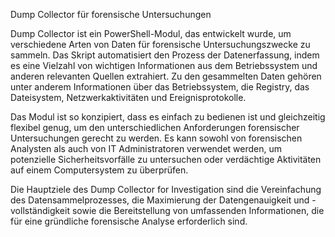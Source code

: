 Dump Collector für forensische Untersuchungen

Dump Collector ist ein PowerShell-Modul, das entwickelt wurde, um verschiedene 
Arten von Daten für forensische Untersuchungszwecke zu sammeln. Das Skript 
automatisiert den Prozess der Datenerfassung, indem es eine Vielzahl von wichtigen 
Informationen aus dem Betriebssystem und anderen relevanten Quellen extrahiert. 
Zu den gesammelten Daten gehören unter anderem Informationen über das 
Betriebssystem, die Registry, das Dateisystem, Netzwerkaktivitäten und 
Ereignisprotokolle. 

Das Modul ist so konzipiert, dass es einfach zu bedienen ist und gleichzeitig flexibel 
genug, um den unterschiedlichen Anforderungen forensischer Untersuchungen 
gerecht zu werden. Es kann sowohl von forensischen Analysten als auch 
von IT Administratoren verwendet werden, um potenzielle Sicherheitsvorfälle zu untersuchen 
oder verdächtige Aktivitäten auf einem Computersystem zu überprüfen.

Die Hauptziele des Dump Collector for Investigation sind die Vereinfachung des 
Datensammelprozesses, die Maximierung der Datengenauigkeit und -vollständigkeit 
sowie die Bereitstellung von umfassenden Informationen, die für eine gründliche 
forensische Analyse erforderlich sind.
